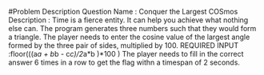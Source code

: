 #Problem Description 
	Question Name : Conquer the Largest COSmos
	Description   :   Time is a fierce entity. It can help you achieve what nothing else can.
The program generates three numbers such that they would form a triangle.
The player needs to enter the cosine value of the largest angle formed by the three pair of sides, multiplied by 100.
	REQUIRED INPUT :floor(((a*a + b*b - c*c)/2*a*b )*100 )
The player needs to fill in the correct answer 6 times in a row to get the flag withn a timespan of 2 seconds.
